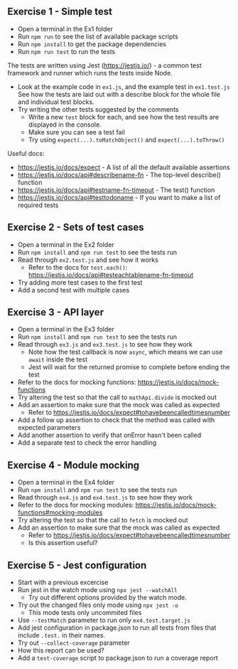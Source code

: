 ## Exercise 1 - Simple test

- Open a terminal in the Ex1 folder
- Run `npm run` to see the list of available package scripts
- Run `npm install` to get the package dependencies
- Run `npm run test` to run the tests

The tests are written using Jest (https://jestjs.io/) - a common test framework and runner which runs the tests inside Node.

- Look at the example code in `ex1.js`, and the example test in `ex1.test.js`  
  See how the tests are laid out with a describe block for the whole file and individual test blocks.
- Try writing the other tests suggested by the comments
  - Write a new `test` block for each, and see how the test results are displayed in the console.
  - Make sure you can see a test fail
  - Try using `expect(...).toMatchObject()` and `expect(...).toThrow()`

Useful docs:

- https://jestjs.io/docs/expect - A list of all the default available assertions
- https://jestjs.io/docs/api#describename-fn - The top-level describe() function
- https://jestjs.io/docs/api#testname-fn-timeout - The test() function
- https://jestjs.io/docs/api#testtodoname - If you want to make a list of required tests

## Exercise 2 - Sets of test cases

- Open a terminal in the Ex2 folder
- Run `npm install` and `npm run test` to see the tests run
- Read through `ex2.test.js` and see how it works
  - Refer to the docs for `test.each()`: https://jestjs.io/docs/api#testeachtablename-fn-timeout
- Try adding more test cases to the first test
- Add a second test with multiple cases

## Exercise 3 - API layer

- Open a terminal in the Ex3 folder
- Run `npm install` and `npm run test` to see the tests run
- Read through `ex3.js` and `ex3.test.js` to see how they work
  - Note how the test callback is now `async`, which means we can use `await` inside the test
  - Jest will wait for the returned promise to complete before ending the test
- Refer to the docs for mocking functions: https://jestjs.io/docs/mock-functions
- Try altering the test so that the call to `mathApi.divide` is mocked out
- Add an assertion to make sure that the mock was called as expected
  - Refer to https://jestjs.io/docs/expect#tohavebeencalledtimesnumber
- Add a follow up assertion to check that the method was called with expected parameters
- Add another assertion to verify that onError hasn't been called
- Add a separate test to check the error handling

## Exercise 4 - Module mocking

- Open a terminal in the Ex4 folder
- Run `npm install` and `npm run test` to see the tests run
- Read through `ex4.js` and `ex4.test.js` to see how they work
- Refer to the docs for mocking modules: https://jestjs.io/docs/mock-functions#mocking-modules
- Try altering the test so that the call to `fetch` is mocked out
- Add an assertion to make sure that the mock was called as expected
  - Refer to https://jestjs.io/docs/expect#tohavebeencalledtimesnumber
  - Is this assertion useful?

## Exercise 5 - Jest configuration
- Start with a previous excercise
- Run jest in the watch mode using `npx jest --watchAll`
  - Try out different options provided by the watch mode.
- Try out the changed files only mode using `npx jest -o`
  - This mode tests only uncommited files
- Use `--testMatch` parameter to run only `ex4.test.target.js`
- Add jest configuration in package.json to run all tests from files that include `.test.` in their names.
- Try out `--collect-coverage` parameter
 - How this report can be used?
- Add a `test-coverage` script to package.json to run a coverage report

